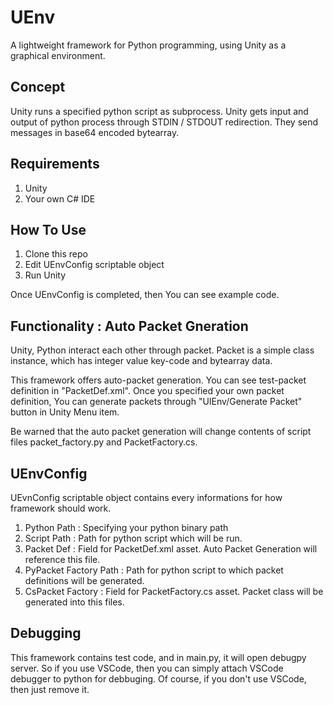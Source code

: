 # UEnv

A lightweight framework for Python programming, using Unity as a graphical environment.

## Concept

Unity runs a specified python script as subprocess. 
Unity gets input and output of python process through STDIN / STDOUT redirection.
They send messages in base64 encoded bytearray.

## Requirements

1. Unity
2. Your own C# IDE

## How To Use

1. Clone this repo
2. Edit UEnvConfig scriptable object
3. Run Unity

Once UEnvConfig is completed, then You can see example code.

## Functionality : Auto Packet Gneration

Unity, Python interact each other through packet.
Packet is a simple class instance, which has integer value key-code and bytearray data.


This framework offers auto-packet generation.
You can see test-packet definition in "PacketDef.xml".
Once you specified your own packet definition, You can generate packets through "UIEnv/Generate Packet" button in Unity Menu item.


Be warned that the auto packet generation will change contents of script files packet_factory.py and PacketFactory.cs.

## UEnvConfig

UEvnConfig scriptable object contains every informations for how framework should work.

1. Python Path : Specifying your python binary path
2. Script Path : Path for python script which will be run.
3. Packet Def : Field for PacketDef.xml asset. Auto Packet Generation will reference this file.
4. PyPacket Factory Path : Path for python script to which packet definitions will be generated.
5. CsPacket Factory : Field for PacketFactory.cs asset. Packet class will be generated into this files.

## Debugging

This framework contains test code, and in main.py, it will open debugpy server.
So if you use VSCode, then you can simply attach VSCode debugger to python for debbuging.
Of course, if you don't use VSCode, then just remove it.
